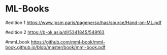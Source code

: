 # ML-Books


#edition 1
https://www.lpsm.paris/pageperso/has/source/Hand-on-ML.pdf

#edition 2
https://b-ok.asia/dl/5341845/548f63

#mml_book
https://github.com/mml-book/mml-book.github.io/blob/master/book/mml-book.pdf
 
